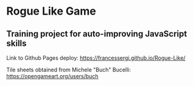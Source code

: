 # Rogue Like Game
## Training project for auto-improving JavaScript skills

Link to Github Pages deploy:
https://francessergi.github.io/Rogue-Like/

Tile sheets obtained from Michele "Buch" Bucelli:
https://opengameart.org/users/buch

